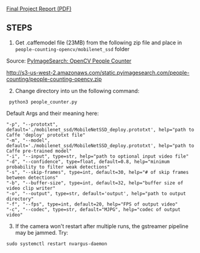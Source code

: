[Final Project Report (PDF)](cs498IoT_FinalProject_TeamMvF.pdf)

## STEPS

1) Get .caffemodel file (23MB) from the following zip file and place in `people-counting-opencv/mobilenet_ssd` folder 

Source: [PyImageSearch: OpenCV People Counter](https://www.pyimagesearch.com/2018/08/13/opencv-people-counter/)

http://s3-us-west-2.amazonaws.com/static.pyimagesearch.com/people-counting/people-counting-opencv.zip


2) Change directory into un the following command:
```
 python3 people_counter.py
```
Default Args and their meaning here:
```
"-p", "--prototxt", default='./mobilenet_ssd/MobileNetSSD_deploy.prototxt', help="path to Caffe 'deploy' prototxt file"
"-m", "--model", default='./mobilenet_ssd/MobileNetSSD_deploy.prototxt', help="path to Caffe pre-trained model"
"-i", "--input", type=str, help="path to optional input video file"
"-d", "--confidence", type=float, default=0.8, help="minimum probability to filter weak detections"
"-s", "--skip-frames", type=int, default=30, help="# of skip frames between detections"
"-b", "--buffer-size", type=int, default=32, help="buffer size of video clip writer"
"-o", "--output", type=str, default='output', help="path to output directory"
"-f", "--fps", type=int, default=20, help="FPS of output video"
"-c", "--codec", type=str, default="MJPG", help="codec of output video"
```
3) If the camera won't restart after multiple runs, the gstreamer pipeline may be jammed. Try:
```
sudo systemctl restart nvargus-daemon
```